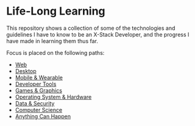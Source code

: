 # Life-Long Learning

This repository shows a collection of some of the technologies and guidelines I have to know to be an X-Stack Developer, and the progress I have made in learning them thus far.

Focus is placed on the following paths:
* [Web](/Web)
* [Desktop](/Desktop)
* [Mobile & Wearable](/Mobile-%26-Wearable)
* [Developer Tools](/Developer-Tools)
* [Games & Graphics](/Games-%26-Graphics)
* [Operating System & Hardware](/Operating-System-%26-Hardware)
* [Data & Security](/Data-%26-Security)
* [Computer Science](/Computer-Science)
* [Anything Can Happen](/Anything-Can-Happen)
